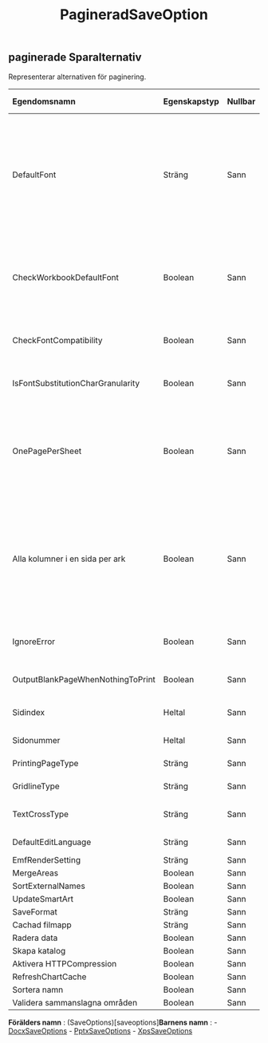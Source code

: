 ﻿---
title: PagineradSaveOption
second_title: Aspose.Cells Cloud Documen
type: docs
url: /sv/specification/model/paginatedsaveoptions/
description: "Aspose.Cells Molnmodellspecifikation: PaginatedSaveOptions. Hantera enkelt Excel och andra kalkylarksdokument med funktioner som att öppna, generera, redigera, dela, slå samman, jämföra och konvertera"
weight: 50
---
## **paginerade Sparalternativ**

 Representerar alternativen för paginering.

| Egendomsnamn| Egenskapstyp| Nullbar| Endast läs| Standardvärde| Beskrivning|
|:- |:- |:- |:- |:- |:- |
| DefaultFont| Sträng| Sann| Falsk||När tecknen i Excel är Unicode och inte är inställda med korrekt teckensnitt i cellstil, kan de visas som block i pdf, bild. Ställ in standardteckensnittet som MingLiu eller MS Gothic för att visa dessa tecken. Om den här egenskapen inte är inställd kommer Aspose.Cells att använda systemets standardteckensnitt för att visa dessa unicode-tecken.|
| CheckWorkbookDefaultFont| Boolean| Sann| Falsk|| När tecknen i Excel är Unicode och inte är inställda med korrekt teckensnitt i cellstil, kan de visas som block i pdf, bild. Ställ in detta på sant för att försöka använda arbetsbokens standardteckensnitt för att visa dessa tecken först.|
| CheckFontCompatibility| Boolean| Sann| Falsk|| Anger om teckensnittskompatibilitet ska kontrolleras för varje tecken i texten.|
| IsFontSubstitutionCharGranularity| Boolean| Sann| Falsk|| Indikerar om teckensnittet endast ska bytas ut när cellteckensnittet inte är kompatibelt med det.|
| OnePagePerSheet| Boolean| Sann| Falsk|| Om OnePagePerSheet är sant kommer allt innehåll på ett ark att matas ut till endast en sida i resultatet. Pappersstorleken för siduppsättningen kommer att vara ogiltig, och de andra inställningarna för siduppsättningen kommer fortfarande att gälla.|
| Alla kolumner i en sida per ark| Boolean| Sann| Falsk||Om AllColumnsInOnePagePerSheet är sant, kommer allt kolumninnehåll på ett ark att matas ut till endast en sida i resultatet. Bredden på pappersstorleken för siduppsättningen kommer att ignoreras, och de andra inställningarna för siduppsättningen kommer fortfarande att gälla.|
| IgnoreError| Boolean| Sann| Falsk|| Indikerar om du behöver dölja felet under renderingen. Felet kan vara fel i form, bild, diagramrendering, etc.|
| OutputBlankPageWhenNothingToPrint| Boolean| Sann| Falsk|| Indikerar om en tom sida ska matas ut när det inte finns något att skriva ut.|
| Sidindex| Heltal| Sann| Falsk|| Hämtar eller ställer in det 0-baserade indexet för den första sidan som ska sparas.|
| Sidonummer| Heltal| Sann| Falsk|| Hämtar eller ställer in antalet sidor som ska sparas.|
| PrintingPageType| Sträng| Sann| Falsk|| Indikerar vilka sidor som inte kommer att skrivas ut.|
| GridlineType| Sträng| Sann| Falsk|| Hämtar eller ställer in rutnätstyp.|
| TextCrossType| Sträng| Sann| Falsk|| Hämtar eller ställer in visning av texttyp när textbredden är större än cellbredden.|
| DefaultEditLanguage| Sträng| Sann| Falsk|| Hämtar eller ställer in standardspråk för redigering.|
| EmfRenderSetting| Sträng| Sann| Falsk|||
| MergeAreas| Boolean| Sann| Falsk|||
|SortExternalNames| Boolean| Sann| Falsk|||
| UpdateSmartArt| Boolean| Sann| Falsk|||
| SaveFormat| Sträng| Sann| Falsk|||
| Cachad filmapp| Sträng| Sann| Falsk|||
| Radera data| Boolean| Sann| Falsk|||
| Skapa katalog| Boolean| Sann| Falsk|||
| Aktivera HTTPCompression| Boolean| Sann| Falsk|||
| RefreshChartCache| Boolean| Sann| Falsk|||
|Sortera namn| Boolean| Sann| Falsk|||
| Validera sammanslagna områden| Boolean| Sann| Falsk|||

**Förälders namn** : (SaveOptions)[saveoptions]**Barnens namn** : 
	-  [DocxSaveOptions](docxsaveoptions) 
	-  [PptxSaveOptions](pptxsaveoptions) 
	-  [XpsSaveOptions](xpssaveoptions) 
